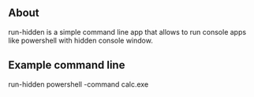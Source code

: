 
## About

run-hidden is a simple command line app that allows to run
console apps like powershell with hidden console window.

## Example command line

run-hidden powershell -command calc.exe
